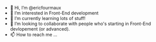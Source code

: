 - 👋 Hi, I’m @ericfourmaux
- 👀 I’m interested in Front-End development
- 🌱 I’m currently learning lots of stuff!
- 💞️ I’m looking to collaborate with people who's starting in Front-End devlopement (or advanced).
- 📫 How to reach me ...

<!---
ericfourmaux/ericfourmaux is a ✨ special ✨ repository because its `README.md` (this file) appears on your GitHub profile.
You can click the Preview link to take a look at your changes.
--->

